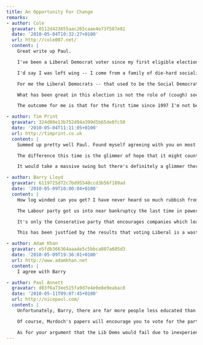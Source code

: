```yaml
---
title: An Opportunity For Change
remarks:
- author: Cole
  gravatar: 0112d423655aac265caae4e73f587e81
  date: '2010-05-04T10:32:27+0100'
  url: http://cole007.net/
  content: |
    Great write up Paul.

    I've been a Liberal Democrat voter since my first eligible election in 1997.

    I'd say I was left wing -- I come from a family of die-hard socialists and communists -- and I'm old enough to remember the systematic dismantling of the working classes under Thatcher in the name of free markets. But Labour abandoned their working class roots after the resignation of Neil Kinnock -- the greatest Prime Minister Britain never had (thanks to the media cabal) -- and then the sudden death of John Smith.

    For me the Liberal Democrats -- that used to be the Social Democrat party and the Liberals (Whigs) -- have since 1994 been the closest thing we can expect to an honest party that will fairly represent the needs of the British people rather than the pockets of those who are already in positions of power and privilege.

    What has been great in this election is not the role of (cough) social media -- I think it's still too immature to have had a significant impact on the electorate in this election -- but placing the leaders of the three political parties on a level platform when the media have hitherto been so obsessed with affiliating to either side of a two-party race.

    The outcome for me is that for the first time since 1997 I'm not being told that voting Liberal Democrat is a wasted vote. Now that's a refreshing change!

- author: Tim Print
  gravatar: 324d80e13b752d04a399d5b65de0fc50
  date: '2010-05-04T11:11:05+0100'
  url: http://timprint.co.uk
  content: |
    Summed up pretty well Paul. Found myself agreeing with you on most of this. I'll be voting LibDem this Thursday like I usually do.

    The difference this time is the glimmer of hope that it might count for something. I'm in one of the safest Tory seats in the country, Stratford-on-Avon (last election, Con 51%,  LibDem 27%, Labour 15% ). With a new, non-local, candidate for the Tories who has been sent by the party because they assume it's a safe seat, I think this is the best chance in years for a change.

    It would take a massive swing but there's definitely a glimmer there.

- author: Barry Lloyd
  gravatar: 6119725d72c7bd95548ccd3b56f189ad
  date: '2010-05-09T10:00:04+0100'
  content: |
    How log winded can you get? I have never heard so much rubbish from someone who hasn't studed the political history of the United Kingdom and is barely out of short pants.

    The Labour party got us into near bankruptcy the last time in power by borrowing up to the hilt from the International Monetary Fund, same as this time. The Liberals have no idea how to govern as they have never been in power in recent times so can blow off loads of nonsense knowing full well any intelligent person would see right through them.

    It's only the Conserative party that encourages companies which leads to more jobs and eventually the wealth of the UK. It took them 15 years or so to get the country out of the last mess and built up a national financial reserve for any bad time to come, which Labour spent as if there is no tomorrow.

    This has been justfied by the results that voting Liberal is a wasted vote and their policies have been rejected by the electorate.

- author: Adam Khan
  gravatar: e5fdb366364aaa4e5c5bbca807a605d3
  date: '2010-05-09T19:36:01+0100'
  url: http://www.adamkhan.net
  content: |
    I agree with Barry

- author: Paul Annett
  gravatar: d83f6a73ee515fa9d7e4e0e8e9eabac8
  date: '2010-05-11T09:07:45+0100'
  url: http://nicepaul.com/
  content: |
    Unfortunately, Barry, there are far more people less educated than Paul who're voting purely based on what's on the front of The Sun. You should be delighted he takes an active interest and has the wherewithall to make up his own mind rather than following the Murdoch herd.

    Of course, Murdoch's papers will encourage you to vote for the party which lines his wallet with rich-get-richer tax breaks and allowing political lobbying so he can effectively pass laws in his favour. Don't believe what you read in the press!

    As for your argument that the Lib Dems would fail due to inexperience: even with experience Labour and Tory governments have managed to make a pigs ear of things. Maybe a lack of experience and a fresh pair of eyes is exactly what this country needs.
---
```

